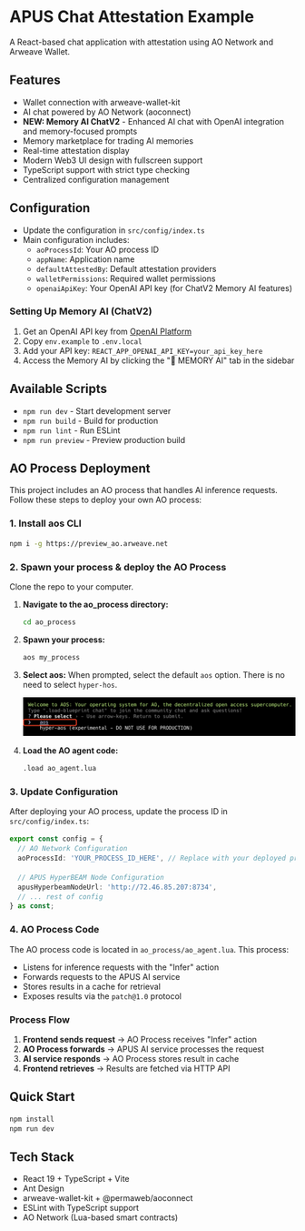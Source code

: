 # APUS Chat Attestation Example

A React-based chat application with attestation using AO Network and Arweave Wallet.

## Features
- Wallet connection with arweave-wallet-kit
- AI chat powered by AO Network (aoconnect)
- **NEW: Memory AI ChatV2** - Enhanced AI chat with OpenAI integration and memory-focused prompts
- Memory marketplace for trading AI memories
- Real-time attestation display
- Modern Web3 UI design with fullscreen support
- TypeScript support with strict type checking
- Centralized configuration management

## Configuration
- Update the configuration in `src/config/index.ts`
- Main configuration includes:
  - `aoProcessId`: Your AO process ID
  - `appName`: Application name
  - `defaultAttestedBy`: Default attestation providers
  - `walletPermissions`: Required wallet permissions
  - `openaiApiKey`: Your OpenAI API key (for ChatV2 Memory AI features)

### Setting Up Memory AI (ChatV2)
1. Get an OpenAI API key from [OpenAI Platform](https://platform.openai.com/account/api-keys)
2. Copy `env.example` to `.env.local`
3. Add your API key: `REACT_APP_OPENAI_API_KEY=your_api_key_here`
4. Access the Memory AI by clicking the "🧠 MEMORY AI" tab in the sidebar

## Available Scripts
- `npm run dev` - Start development server
- `npm run build` - Build for production
- `npm run lint` - Run ESLint
- `npm run preview` - Preview production build

## AO Process Deployment

This project includes an AO process that handles AI inference requests. Follow these steps to deploy your own AO process:

### 1. Install aos CLI

```bash
npm i -g https://preview_ao.arweave.net
```

### 2. Spawn your process & deploy the AO Process
 Clone the repo to your computer.
1. **Navigate to the ao_process directory:**
   ```bash
   cd ao_process
   ```

2. **Spawn your process:**
   ```bash
   aos my_process
   ```
3. **Select aos:**
   When prompted, select the default `aos` option. There is no need to select `hyper-hos`.

   ![aos selection example](./aos_selection.png)

4. **Load the AO agent code:**
   ```bash
   .load ao_agent.lua
   ```

### 3. Update Configuration

After deploying your AO process, update the process ID in `src/config/index.ts`:

```typescript
export const config = {
  // AO Network Configuration
  aoProcessId: 'YOUR_PROCESS_ID_HERE', // Replace with your deployed process ID
  
  // APUS HyperBEAM Node Configuration
  apusHyperbeamNodeUrl: 'http://72.46.85.207:8734',
  // ... rest of config
} as const;
```

### 4. AO Process Code

The AO process code is located in `ao_process/ao_agent.lua`. This process:

- Listens for inference requests with the "Infer" action
- Forwards requests to the APUS AI service
- Stores results in a cache for retrieval
- Exposes results via the `patch@1.0` protocol

### Process Flow

1. **Frontend sends request** → AO Process receives "Infer" action
2. **AO Process forwards** → APUS AI service processes the request
3. **AI service responds** → AO Process stores result in cache
4. **Frontend retrieves** → Results are fetched via HTTP API

## Quick Start
```bash
npm install
npm run dev
```

## Tech Stack
- React 19 + TypeScript + Vite
- Ant Design
- arweave-wallet-kit + @permaweb/aoconnect
- ESLint with TypeScript support
- AO Network (Lua-based smart contracts)

